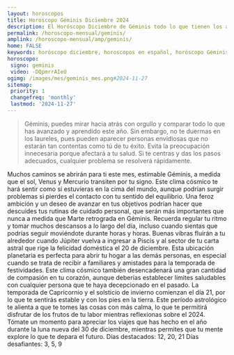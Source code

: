 ```yaml
---
layout: horoscopos
title: Horoscopo Géminis Diciembre 2024
description: El Horóscopo Diciembre de Géminis todo lo que tienen los astros preparados para este mes, amor, trabajo, familia. Todo sobre astrologia, tarot, predicciones. Horoscopo gratis en español, predicciones y astrología.
permalink: /horoscopo-mensual/geminis/
amplink: /horoscopo-mensual/amp/geminis/
home: FALSE
keywords: horóscopo diciembre, horoscopos en español, horóscopo Géminis diciembre , horóscopo esperanza gracia, horoscop, horóscopos gratis, horoscopo Géminis, Tarot, Astrologia, Zodíaco, Géminis, horoscopo gratis, horoscopo del mes 
horoscopo:
 signo: geminis
 video: -DQpmrrAIeU
ogimg: /images/mes/geminis_mes.png#2024-11-27
sitemap:
 priority: 1
 changefreq: 'monthly'
 lastmod: '2024-11-27'
---
```



 > Géminis, puedes mirar hacia atrás con orgullo y comparar todo lo que has avanzado y aprendido este año. Sin embargo, no te duermas en los laureles, pues pueden aparecer personas envidiosas que no estarán tan contentas como tú de tu éxito. Evita la preocupación innecesaria porque afectará a tu salud. Si te centras y das los pasos adecuados, cualquier problema se resolverá rápidamente.



Muchos caminos se abrirán para ti este mes, estimable Géminis, a medida que el sol, Venus y Mercurio transiten por tu signo. Este clima cósmico te hará sentir como si estuvieras en la cima del mundo, aunque podrían surgir problemas si pierdes el contacto con tu sentido del equilibrio. Una feroz ambición y un deseo de avanzar en tus objetivos podrían hacer que descuides tus rutinas de cuidado personal, que serán más importantes que nunca a medida que Marte retrograda en Géminis. Recuerda regular tu ritmo y tomar muchos descansos a lo largo del día, incluso cuando sientas que podrías seguir moviéndote durante horas y horas.
Buenas vibras fluirán a tu alrededor cuando Júpiter vuelva a ingresar a Piscis y al sector de tu carta astral que rige la felicidad doméstica el 20 de diciembre. Esta ubicación planetaria es perfecta para abrir tu hogar a las demás personas, en especial cuando se trata de recibir a familiares y amistades para la temporada de festividades. Este clima cósmico también desencadenará una gran cantidad de compasión en tu corazón, aunque deberías establecer límites saludables con cualquier persona que te haya decepcionado en el pasado.
La temporada de Capricornio y el solsticio de invierno comienzan el día 21, por lo que te sentirás estable y con los pies en la tierra. Este período astrológico te alienta a que te tomes las cosas con más calma, lo que te permitirá disfrutar de los frutos de tu labor mientras reflexionas sobre el 2024. Tómate un momento para apreciar los viajes que has hecho en el año durante la luna nueva del 30 de diciembre, mientras permites que tu mente explore lo que te depara el futuro.
Días destacados: 12, 20, 21
Días desafiantes: 3, 5, 9